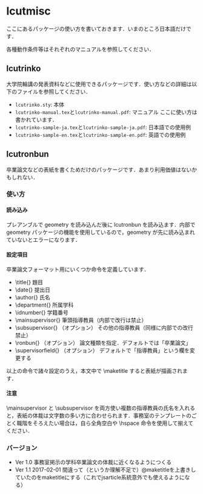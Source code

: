 # lcutmisc

ここにあるパッケージの使い方を書いておきます．いまのところ日本語だけです．

各種動作条件等はそれぞれのマニュアルを参照してください．

## lcutrinko
大学院輪講の発表資料などに使用できるパッケージです．使い方などの詳細は以下のファイルを参照してください．

- `lcutrinko.sty`: 本体
- `lcutrinko-manual.tex`と`lcutrinko-manual.pdf`: マニュアル ここに使い方は書かれています．
- `lcutrinko-sample-ja.tex`と`lcutrinko-sample-ja.pdf`: 日本語での使用例
- `lcutrinko-sample-en.tex`と`lcutrinko-sample-en.pdf`: 英語での使用例

## lcutronbun
卒業論文などの表紙を書くためだけのパッケージです．あまり利用価値はないかもしれない．

### 使い方

#### 読み込み
プレアンブルで geometry を読み込んだ後に lcutronbun を読み込ます．内部で geometry パッケージの機能を使用しているので，geometry が先に読み込まれていないとエラーになります．

#### 設定項目
卒業論文フォーマット用にいくつか命令を定義しています．
- \title{} 題目
- \date{} 提出日
- \author{} 氏名
- \department{} 所属学科
- \idnumber{} 学籍番号
- \mainsupervisor{} 筆頭指導教員（内部で改行は禁止）
- \subsupervisor{} （オプション） その他の指導教員（同様に内部での改行禁止）
- \ronbun{} （オプション） 論文種類を指定．デフォルトでは「卒業論文」
- \supervisorfield{} （オプション） デフォルトで「指導教員」という欄を変更する

以上の命令で諸々設定のうえ，本文中で \maketitle すると表紙が描画されます．

#### 注意
\mainsupervisor と \subsupervisor を両方使い複数の指導教員の氏名を入れると，表紙の体裁は文字数の多い方に合わせられます．事務室のテンプレートのごとく職階をそろえたい場合は，自ら全角空白や \hspace 命令を使用して揃えてください．

### バージョン
- Ver 1.0 事務室掲示の学科卒業論文の体裁に近くなるようにつくる
- Ver 1.1 2017-02-01 間違って（というか理解不足で）@maketitleを上書きしていたのをmaketitleにする（これでjsarticle系統意外でも使えるようになる）
